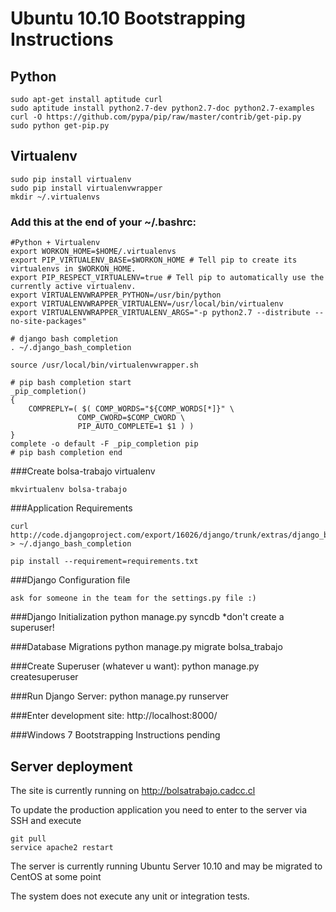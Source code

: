 Ubuntu 10.10 Bootstrapping Instructions
=============

Python
-------

	sudo apt-get install aptitude curl
	sudo aptitude install python2.7-dev python2.7-doc python2.7-examples
	curl -O https://github.com/pypa/pip/raw/master/contrib/get-pip.py
	sudo python get-pip.py

Virtualenv
-------
	sudo pip install virtualenv
	sudo pip install virtualenvwrapper
	mkdir ~/.virtualenvs

### Add this at the end of your ~/.bashrc:
	#Python + Virtualenv
	export WORKON_HOME=$HOME/.virtualenvs
	export PIP_VIRTUALENV_BASE=$WORKON_HOME # Tell pip to create its virtualenvs in $WORKON_HOME.
	export PIP_RESPECT_VIRTUALENV=true # Tell pip to automatically use the currently active virtualenv.
	export VIRTUALENVWRAPPER_PYTHON=/usr/bin/python
	export VIRTUALENVWRAPPER_VIRTUALENV=/usr/local/bin/virtualenv
	export VIRTUALENVWRAPPER_VIRTUALENV_ARGS="-p python2.7 --distribute --no-site-packages"

	# django bash completion
	. ~/.django_bash_completion

	source /usr/local/bin/virtualenvwrapper.sh

	# pip bash completion start
	_pip_completion()
	{
	    COMPREPLY=( $( COMP_WORDS="${COMP_WORDS[*]}" \
		           COMP_CWORD=$COMP_CWORD \
		           PIP_AUTO_COMPLETE=1 $1 ) )
	}
	complete -o default -F _pip_completion pip
	# pip bash completion end


###Create bolsa-trabajo virtualenv

	mkvirtualenv bolsa-trabajo

###Application Requirements

	curl http://code.djangoproject.com/export/16026/django/trunk/extras/django_bash_completion > ~/.django_bash_completion

	pip install --requirement=requirements.txt

###Django Configuration file

	ask for someone in the team for the settings.py file :)

###Django Initialization
	python manage.py syncdb
*don't create a superuser!

###Database Migrations
	python manage.py migrate bolsa_trabajo

###Create Superuser (whatever u want):
	python manage.py createsuperuser

###Run Django Server:
	python manage.py runserver

###Enter development site:
	http://localhost:8000/

###Windows 7 Bootstrapping Instructions
	pending
	
Server deployment
----------------------

The site is currently running on http://bolsatrabajo.cadcc.cl

To update the production application you need to enter to the server via SSH and execute 

    git pull
    service apache2 restart
    
The server is currently running Ubuntu Server 10.10 and may be migrated to CentOS at some point

The system does not execute any unit or integration tests.


